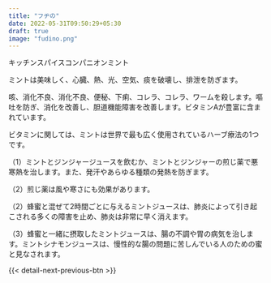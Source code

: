 ```yaml
---
title: "フヂの"
date: 2022-05-31T09:50:29+05:30
draft: true
image: "fudino.png"
---
```



キッチンスパイスコンパニオンミント

ミントは美味しく、心臓、熱、光、空気、痰を破壊し、排泄を防ぎます。

咳、消化不良、消化不良、便秘、下痢、コレラ、コレラ、ワームを殺します。嘔吐を防ぎ、消化を改善し、胆道機能障害を改善します。ビタミンAが豊富に含まれています。

ビタミンに関しては、ミントは世界で最も広く使用されているハーブ療法の1つです。

（1）ミントとジンジャージュースを飲むか、ミントとジンジャーの煎じ薬で悪寒熱を治します。また、発汗やあらゆる種類の発熱を防ぎます。

（2）煎じ薬は風や寒さにも効果があります。

（2）蜂蜜と混ぜて2時間ごとに与えるミントジュースは、肺炎によって引き起こされる多くの障害を止め、肺炎は非常に早く消えます。


（3）蜂蜜と一緒に摂取したミントジュースは、腸の不調や胃の病気を治します。ミントシナモンジュースは、慢性的な腸の問題に苦しんでいる人のための蜜と見なされます。

{{< detail-next-previous-btn >}}